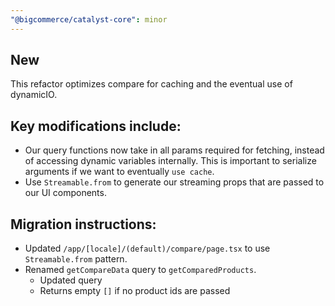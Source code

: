 ```yaml
---
"@bigcommerce/catalyst-core": minor
---
```


## New

This refactor optimizes compare for caching and the eventual use of dynamicIO.

## Key modifications include:

- Our query functions now take in all params required for fetching, instead of accessing dynamic variables internally. This is important to serialize arguments if we want to eventually `use cache`.
- Use `Streamable.from` to generate our streaming props that are passed to our UI components.

## Migration instructions:

- Updated `/app/[locale]/(default)/compare/page.tsx` to use `Streamable.from` pattern.
- Renamed `getCompareData` query to `getComparedProducts`.
  - Updated query
  - Returns empty `[]` if no product ids are passed
